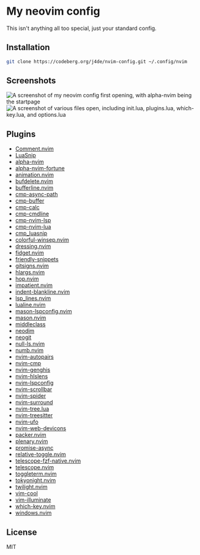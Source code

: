 # My neovim config

This isn't anything all too special, just your standard config.

## Installation

```bash
git clone https://codeberg.org/j4de/nvim-config.git ~/.config/nvim
```

## Screenshots

![A screenshot of my neovim config first opening, with alpha-nvim
being the startpage](https://codeberg.org/j4de/nvim/raw/branch/master/assets/opening.jpg)
![A screenshot of various files open, including init.lua, plugins.lua,
which-key.lua, and options.lua](https://codeberg.org/j4de/nvim/raw/branch/master/assets/editing.jpg)

## Plugins

* [Comment.nvim](https://github.com/numToStr/Comment.nvim)
* [LuaSnip](https://github.com/L3MON4D3/LuaSnip)
* [alpha-nvim](https://github.com/goolord/alpha-nvim)
* [alpha-nvim-fortune](https://github.com/BlakeJC94/alpha-nvim-fortune)
* [animation.nvim](https://github.com/anuvyklack/animation.nvim)
* [bufdelete.nvim](https://github.com/famiu/bufdelete.nvim)
* [bufferline.nvim](https://github.com/akinsho/bufferline.nvim)
* [cmp-async-path](https://github.com/FelipeLema/cmp-async-path)
* [cmp-buffer](https://github.com/hrsh7th/cmp-buffer)
* [cmp-calc](https://github.com/hrsh7th/cmp-calc)
* [cmp-cmdline](https://github.com/hrsh7th/cmp-cmdline)
* [cmp-nvim-lsp](https://github.com/hrsh7th/cmp-nvim-lsp)
* [cmp-nvim-lua](https://github.com/hrsh7th/cmp-nvim-lua)
* [cmp_luasnip](https://github.com/saadparwaiz1/cmp_luasnip)
* [colorful-winsep.nvim](https://github.com/nvim-zh/colorful-winsep.nvim)
* [dressing.nvim](https://github.com/stevearc/dressing.nvim)
* [fidget.nvim](https://github.com/j-hui/fidget.nvim)
* [friendly-snippets](https://github.com/rafamadriz/friendly-snippets)
* [gitsigns.nvim](https://github.com/lewis6991/gitsigns.nvim)
* [hlargs.nvim](https://github.com/m-demare/hlargs.nvim)
* [hop.nvim](https://github.com/phaazon/hop.nvim)
* [impatient.nvim](https://github.com/lewis6991/impatient.nvim)
* [indent-blankline.nvim](https://github.com/lukas-reineke/indent-blankline.nvim)
* [lsp_lines.nvim](https://git.sr.ht/~whynothugo/lsp_lines.nvim)
* [lualine.nvim](https://github.com/nvim-lualine/lualine.nvim)
* [mason-lspconfig.nvim](https://github.com/williamboman/mason-lspconfig.nvim)
* [mason.nvim](https://github.com/williamboman/mason.nvim)
* [middleclass](https://github.com/anuvyklack/middleclass)
* [neodim](https://github.com/zbirenbaum/neodim)
* [neogit](https://github.com/TimUntersberger/neogit)
* [null-ls.nvim](https://github.com/jose-elias-alvarez/null-ls.nvim)
* [numb.nvim](https://github.com/nacro90/numb.nvim)
* [nvim-autopairs](https://github.com/windwp/nvim-autopairs)
* [nvim-cmp](https://github.com/hrsh7th/nvim-cmp)
* [nvim-genghis](https://github.com/chrisgrieser/nvim-genghis)
* [nvim-hlslens](https://github.com/kevinhwang91/nvim-hlslens)
* [nvim-lspconfig](https://github.com/neovim/nvim-lspconfig)
* [nvim-scrollbar](https://github.com/petertriho/nvim-scrollbar)
* [nvim-spider](https://github.com/chrisgrieser/nvim-spider)
* [nvim-surround](https://github.com/kylechui/nvim-surround)
* [nvim-tree.lua](https://github.com/nvim-tree/nvim-tree.lua)
* [nvim-treesitter](https://github.com/nvim-treesitter/nvim-treesitter)
* [nvim-ufo](https://github.com/kevinhwang91/nvim-ufo)
* [nvim-web-devicons](https://github.com/nvim-tree/nvim-web-devicons)
* [packer.nvim](https://github.com/wbthomason/packer.nvim)
* [plenary.nvim](https://github.com/nvim-lua/plenary.nvim)
* [promise-async](https://github.com/kevinhwang91/promise-async)
* [relative-toggle.nvim](https://github.com/cpea2506/relative-toggle.nvim)
* [telescope-fzf-native.nvim](https://github.com/nvim-telescope/telescope-fzf-native.nvim)
* [telescope.nvim](https://github.com/nvim-telescope/telescope.nvim)
* [toggleterm.nvim](https://github.com/akinsho/toggleterm.nvim)
* [tokyonight.nvim](https://github.com/folke/tokyonight.nvim)
* [twilight.nvim](https://github.com/folke/twilight.nvim)
* [vim-cool](https://github.com/romainl/vim-cool)
* [vim-illuminate](https://github.com/RRethy/vim-illuminate)
* [which-key.nvim](https://github.com/folke/which-key.nvim)
* [windows.nvim](https://github.com/anuvyklack/windows.nvim)

## License

MIT
